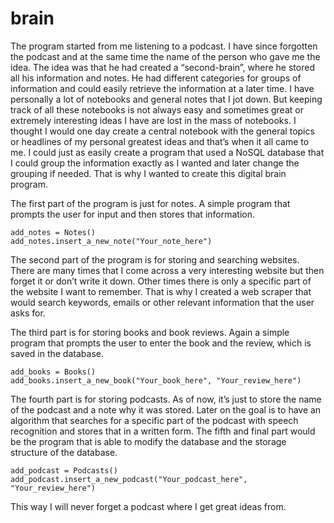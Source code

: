 # brain
The program started from me listening to a podcast. I have since forgotten the podcast and at the same time the name of the person who gave me the idea.
The idea was that he had created a “second-brain”, where he stored all his information and notes. He had different categories for groups of information and could easily retrieve the information at a later time. I have personally a lot of notebooks and general notes that I jot down. But keeping track of all these notebooks is not always easy and sometimes great or extremely interesting ideas I have are lost in the mass of notebooks. I thought I would one day create a central notebook with the general topics or headlines of my personal greatest ideas and that’s when it all came to me. I could just as easily create a program that used a NoSQL database that I could group the information exactly as I wanted and later change the grouping if needed. That is why I wanted to create this digital brain program. 


The first part of the program is just for notes. A simple program that prompts the user for input and then stores that information. 
    
    add_notes = Notes()
    add_notes.insert_a_new_note("Your_note_here")
    


The second part of the program is for storing and searching websites. There are many times that I come across a very interesting website but then forget it or don’t write it down. Other times there is only a specific part of the website I want to remember. That is why I created a web scraper that would search keywords, emails or other relevant information that the user asks for.



The third part is for storing books and book reviews. Again a simple program that prompts the user to enter the book and the review, which is saved in the database.

    add_books = Books()
    add_books.insert_a_new_book("Your_book_here", "Your_review_here")

The fourth part is for storing podcasts. As of now, it’s just to store the name of the podcast and a note why it was stored. Later on the goal is to have an algorithm that searches for a specific part of the podcast with speech recognition and stores that in a written form.
The fifth and final part would be the program that is able to modify the database and the storage structure of the database.

    add_podcast = Podcasts()
    add_podcast.insert_a_new_podcast("Your_podcast_here", "Your_review_here")
    

This way I will never forget a podcast where I get great ideas from.

